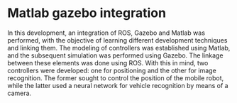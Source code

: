 # Matlab gazebo integration 
In this development, an integration of ROS, Gazebo and Matlab was performed, with the objective of learning different development techniques and linking them. The modeling of controllers was established using Matlab, and the subsequent simulation was performed using Gazebo. The linkage between these elements was done using ROS. 
With this in mind, two controllers were developed: one for positioning and the other for image recognition. The former sought to control the position of the mobile robot, while the latter used a neural network for vehicle recognition by means of a camera.
